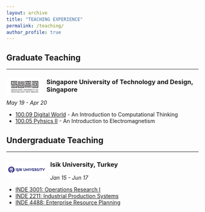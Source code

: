 ```yaml
---
layout: archive
title: "TEACHING EXPERIENCE"
permalink: /teaching/
author_profile: true
---
```


## Graduate Teaching
___
<div>
<img align="left" width="95" height="45" src="/images/sutd.png" style="margin-right: 10px"> 
<h3>
Singapore University of Technology and Design, Singapore
</h3> 
</div>

*May 19 - Apr 20*

* [100.09 Digital World](https://academics.sutd.edu.sg/science-math/courses/10009-digital-world) - An Introduction to Computational Thinking 
* [100.05 Pyhsics II](https://academics.sutd.edu.sg/science-math/courses/10005-physics-ii) - An Introduction to Electromagnetism 



## Undergraduate Teaching
___

<div>
<img align="left" width="105" height="45" src="/images/isik2.jpg" style="margin-right: 10px"> 
<h3>
Isik University, Turkey
</h3> 
</div> 

*Jan 15 - Jun 17*

* [INDE 3001: Operations Research I](http://www.isikun.edu.tr/i/content/1014_1_INDE2001-OperationsResearch1.pdf)
* [INDE 2211: Industrial Production Systems](http://www.isikun.edu.tr/i/content/1014_1_INDE2211-IndustrialProductionSystems.pdf)
* [INDE 4488: Enterprise Resource Planning](http://www.isikun.edu.tr/i/content/1014_1_INDE4488-EnterpriseResourcePlanning(ERP).pdf)


